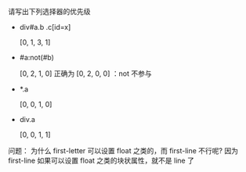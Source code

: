 请写出下列选择器的优先级

-   div#a.b .c[id=x]

    [0, 1, 3, 1]

-   #a:not(#b)

    [0, 2, 1, 0] 正确为 [0, 2, 0, 0] ：not 不参与

-   \*.a

    [0, 0, 1, 0]

-   div.a

    [0, 0, 1, 1]

问题：
为什么 first-letter 可以设置 float 之类的，而 first-line 不行呢?
因为 first-line 如果可以设置 float 之类的块状属性，就不是 line 了

